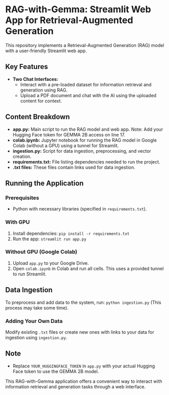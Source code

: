 # RAG-with-Gemma: Streamlit Web App for Retrieval-Augmented Generation

This repository implements a Retrieval-Augmented Generation (RAG) model with a user-friendly Streamlit web app.

## Key Features

- **Two Chat Interfaces:**
  - Interact with a pre-loaded dataset for information retrieval and generation using RAG.
  - Upload a PDF document and chat with the AI using the uploaded content for context.

## Content Breakdown

- **app.py:** Main script to run the RAG model and web app. Note: Add your Hugging Face token for GEMMA 2B access on line 17.
- **colab.ipynb:** Jupyter notebook for running the RAG model in Google Colab (without a GPU) using a tunnel for Streamlit.
- **ingestion.py:** Script for data ingestion, preprocessing, and vector creation.
- **requirements.txt:** File listing dependencies needed to run the project.
- **.txt files:** These files contain links used for data ingestion.

## Running the Application

### Prerequisites

- Python with necessary libraries (specified in `requirements.txt`).

### With GPU

1. Install dependencies: `pip install -r requirements.txt`
2. Run the app: `streamlit run app.py`

### Without GPU (Google Colab)

1. Upload `app.py` to your Google Drive.
2. Open `colab.ipynb` in Colab and run all cells. This uses a provided tunnel to run Streamlit.

## Data Ingestion

To preprocess and add data to the system, run: `python ingestion.py` (This process may take some time).

### Adding Your Own Data

Modify existing `.txt` files or create new ones with links to your data for ingestion using `ingestion.py`.

## Note

- Replace `YOUR_HUGGINGFACE_TOKEN` in `app.py` with your actual Hugging Face token to use the GEMMA 2B model.

This RAG-with-Gemma application offers a convenient way to interact with information retrieval and generation tasks through a web interface.
